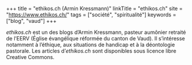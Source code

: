 +++
title = "ethikos.ch (Armin Kressmann)"
linkTitle = "ethikos.ch"
site = "https://www.ethikos.ch/"
tags = ["société", "spiritualité"]
keywords = ["blog", "vaud"]
+++

*ethikos.ch* est un des blogs d’Armin Kressmann, pasteur aumônier retraité de l’EERV (Église évangélique réformée du canton de Vaud). Il s’intéresse notamment à l’éthique, aux situations de handicap et à la déontologie pastorale. Les articles d’*ethikos.ch* sont disponibles sous licence libre Creative Commons.
